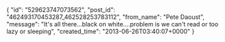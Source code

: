  {
   "id": "529623747073562",
   "post_id": "462493170453287_462528253783112",
   "from_name": "Pete Daoust",
   "message": "It's all there...black on white....problem is we can't read or too lazy or sleeping",
   "created_time": "2013-06-26T03:40:07+0000"
 }
